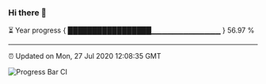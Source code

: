 ### Hi there 👋

⏳ Year progress { █████████████████▁▁▁▁▁▁▁▁▁▁▁▁▁ } 56.97 %

---

⏰ Updated on Mon, 27 Jul 2020 12:08:35 GMT

![Progress Bar CI](https://github.com/liununu/liununu/workflows/Progress%20Bar%20CI/badge.svg)
